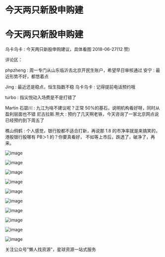 # 今天两只新股申购建

# 今天两只新股申购建

乌卡乌卡 : 今天两只新股申购建议，具体看图 2018-06-27(12 赞)

评论区：

phpzheng : 周一专门从山东临沂去北京开民生账户，希望早日审核通过 安宁 : 最近形势不好，都悠着点

Jing : 最近还是稳点，恒生指数不稳 乌卡乌卡 : 记得提前电话预约哦

turbo : 指尖悦动入场费是不是打错了

Martin 石碧川 : 九江为啥不建议呢？正常 50%的基石，说明机构看好呀，同时从盈利层面也不错 尼古拉斯.熊大 : 预约了几天啊老铁，今天咨询了一家北京网点说已经预约到下周五了

樵山偫鹤 : 个人感觉，银行股都不适合打新，再说那 1.8 的市净率就是来搞笑的，港股银行股哪有 PB＞1 的？你要真看好， 不如等上市后，跌透了，破净了，再来。

![image](img/Image_597.png)

![image](img/Image_598.png)

![image](img/Image_599.png)

![image](img/Image_600.png)

![image](img/Image_601.png)

![image](img/Image_602.png)

![image](img/Image_603.png)

![image](img/Image_604.png)

![image](img/Image_605.png)

![image](img/Image_606.png)

关注公众号"懒人找资源"，星球资源一站式服务